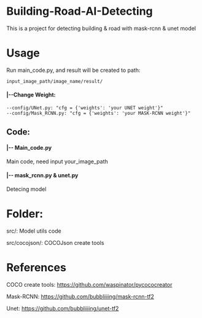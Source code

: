 # Building-Road-AI-Detecting
This is a project for detecting building &amp; road with mask-rcnn &amp; unet model 

# Usage
Run main_code.py, and result will be created to path:
	
	input_image_path/image_name/result/

#### |--Change Weight:
	--config/UNet.py: "cfg = {'weights': 'your UNET weight'}"
	--config/Mask_RCNN.py: "cfg = {'weights': 'your MASK-RCNN weight'}"

## Code:
#### |-- Main_code.py
Main code, need input your_image_path
#### |-- mask_rcnn.py & unet.py
Detecing model

# Folder:
src/: Model utils code

src/cocojson/: COCOJson create tools 

# References
COCO create tools: https://github.com/waspinator/pycococreator

Mask-RCNN: https://github.com/bubbliiiing/mask-rcnn-tf2

Unet: https://github.com/bubbliiiing/unet-tf2
